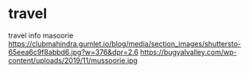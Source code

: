 # travel
travel info
masoorie<br>
https://clubmahindra.gumlet.io/blog/media/section_images/shuttersto-65eea6c9f8abbd6.jpg?w=376&dpr=2.6
https://bugyalvalley.com/wp-content/uploads/2019/11/mussoorie.jpg
